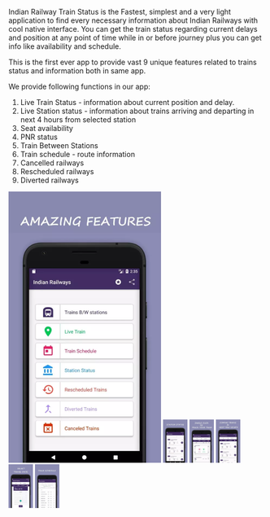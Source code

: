 Indian Railway Train Status is the Fastest, simplest and a very light application to find every necessary information about Indian Railways with cool native interface. You can get the train status regarding current delays and position at any point of time while in or before journey plus you can get info like availability and schedule.

This is the first ever app to provide vast 9 unique features related to trains status and information both in same app.

We provide following functions in our app:

1. Live Train Status - information about current position and delay.
2. Live Station status - information about trains arriving and departing in next 4 hours from selected station
3. Seat availability 
4. PNR status
5. Train Between Stations
6. Train schedule - route information
7. Cancelled railways
8. Rescheduled railways
9. Diverted railways

<img src="https://raw.githubusercontent.com/rishabhnayak/Indian-Railway-Train-Status/master/readme/Main%20Activity.png" width="300">
<img src="https://raw.githubusercontent.com/rishabhnayak/Indian-Railway-Train-Status/master/readme/Train%20Between%20Two%20Stations.png" width="48">
<img src="https://raw.githubusercontent.com/rishabhnayak/Indian-Railway-Train-Status/master/readme/Track%20Your%20Location%20Popup.png" width="48">
<img src="https://raw.githubusercontent.com/rishabhnayak/Indian-Railway-Train-Status/master/readme/Station%20Status.png" width="48">
<img src="https://raw.githubusercontent.com/rishabhnayak/Indian-Railway-Train-Status/master/readme/Date%20Picker.png" width="48">
<img src="https://raw.githubusercontent.com/rishabhnayak/Indian-Railway-Train-Status/master/readme/Train%20Schedule.png" width="48">
